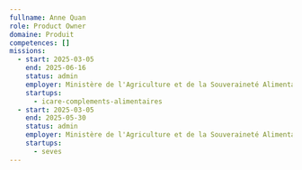 ```yaml
---
fullname: Anne Quan
role: Product Owner
domaine: Produit
competences: []
missions:
  - start: 2025-03-05
    end: 2025-06-16
    status: admin
    employer: Ministère de l'Agriculture et de la Souveraineté Alimentaire
    startups:
      - icare-complements-alimentaires
  - start: 2025-03-05
    end: 2025-05-30
    status: admin
    employer: Ministère de l'Agriculture et de la Souveraineté Alimentaire
    startups:
      - seves
---
```

